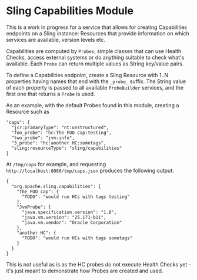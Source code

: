 Sling Capabilities Module
=========================

This is a work in progress for a service that allows for creating Capabilities endpoints
on a Sling instance: Resources that provide information on which services are available,
version levels etc.

Capabilities are computed by `Probes`, simple classes that can use Health Checks, access
external systems or do anything suitable to check what's available. Each `Probe` can return
multiple values as String key/value pairs.

To define a Capabilities endpoint, create a Sling Resource with 1..N properties having
names that end with the `_probe_` suffix. The String value of each property is passed
to all available `ProbeBuilder` services, and the first one that returns a `Probe` is used.

As an example, with the default Probes found in this module, creating a Resource such as

    "caps": {
      "jcr:primaryType": "nt:unstructured",
      "foo_probe": "hc:The FOO cap:testing",
      "two_probe": "jvm:info",
      "3_probe": "hc:another HC:sometags",
      "sling:resourceType": "sling/capabilities"
    }
  
At `/tmp/caps` for example, and requesting `http://localhost:8080/tmp/caps.json` produces
the following output:

    {
      "org.apache.sling.capabilities": {
        "The FOO cap": {
          "TODO": "would run HCs with tags testing"
        },
        "JvmProbe": {
          "java.specification.version": "1.8",
          "java.vm.version": "25.171-b11",
          "java.vm.vendor": "Oracle Corporation"
        },
        "another HC": {
          "TODO": "would run HCs with tags sometags"
        }
      }
    }
    
This is not useful as is as the HC probes do not execute Health Checks yet - it's just meant
to demonstrate how Probes are created and used.    
